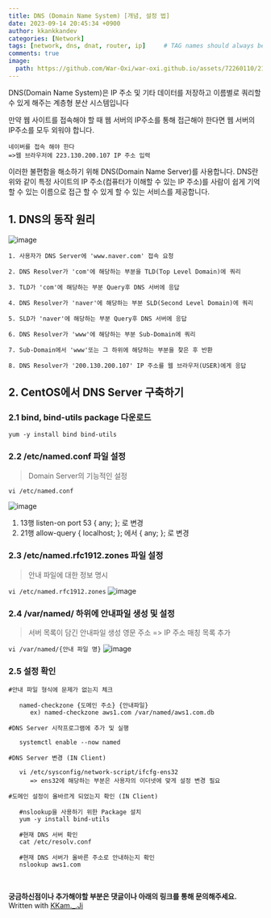 ```yaml
---
title: DNS (Domain Name System) [개념, 설정 법]
date: 2023-09-14 20:45:34 +0900
author: kkankkandev
categories: [Network]
tags: [network, dns, dnat, router, ip]     # TAG names should always be lowercase
comments: true
image:
  path: https://github.com/War-Oxi/war-oxi.github.io/assets/72260110/21874f24-e2e1-4c62-aa82-4f21cccf1eec
---
```


DNS(Domain Name System)은 IP 주소 및 기타 데이터를 저장하고 이름별로 쿼리할 수 있게 해주는 계층형 분산 시스템입니다

만약 웹 사이트를 접속해야 할 때 웹 서버의 IP주소를 통해 접근해야 한다면 웹 서버의 IP주소를 모두 외워야 합니다.  

```
네이버를 접속 해야 한다 
=>웹 브라우저에 223.130.200.107 IP 주소 입력
```

이러한 불편함을 해소하기 위해 DNS(Domain Name Server)를 사용합니다. DNS란 위와 같이 특정 사이트의 IP 주소(컴퓨터가 이해할 수 있는 IP 주소)를 사람이 쉽게 기억할 수 있는 이름으로 접근 할 수 있게 할 수 있는 서비스를 제공합니다.

## 1. DNS의 동작 원리
![image](https://github.com/War-Oxi/war-oxi.github.io/assets/72260110/21874f24-e2e1-4c62-aa82-4f21cccf1eec)

```
1. 사용자가 DNS Server에 'www.naver.com' 접속 요청

2. DNS Resolver가 'com'에 해당하는 부분을 TLD(Top Level Domain)에 쿼리

3. TLD가 'com'에 해당하는 부분 Query후 DNS 서버에 응답

4. DNS Resolver가 'naver'에 해당하는 부분 SLD(Second Level Domain)에 쿼리

5. SLD가 'naver'에 해당하는 부분 Query후 DNS 서버에 응답

6. DNS Resolver가 'www'에 해당하는 부분 Sub-Domain에 쿼리

7. Sub-Domain에서 'www'또는 그 하위에 해당하는 부분을 찾은 후 반환

8. DNS Resolver가 '200.130.200.107' IP 주소를 웹 브라우저(USER)에게 응답
``````

## 2. CentOS에서 DNS Server 구축하기

### 2.1 **bind, bind-utils** package 다운로드
   
   ```yum -y install bind bind-utils```

### 2.2 /etc/named.conf 파일 설정
   
> Domain Server의 기능적인 설정

   ```vi /etc/named.conf```

   ![image](https://github.com/War-Oxi/war-oxi.github.io/assets/72260110/df2df6c3-2db2-412c-bd52-c2dc154b4012)
   
1. 13행 listen-on port 53 { any; }; 로 변경
2. 21행 allow-query { localhost; }; 에서 { any; }; 로 변경

### 2.3 /etc/named.rfc1912.zones 파일 설정 

> 안내 파일에 대한 정보 명시

   ```vi /etc/named.rfc1912.zones```
   ![image](https://github.com/War-Oxi/war-oxi.github.io/assets/72260110/1d6cb1dc-51aa-42ab-83e9-43dbbcbfc192)



### 2.4 /var/named/ 하위에 안내파일 생성 및 설정

> 서버 목록이 담긴 안내파일 생성
> 영문 주소 => IP 주소 매칭 목록 추가

   ```vi /var/named/{안내 파일 명}```
   ![image](https://github.com/War-Oxi/war-oxi.github.io/assets/72260110/a27b06d0-f00d-41bc-848e-49ff7edb1d1c)

### 2.5 설정 확인

```
#안내 파일 형식에 문제가 없는지 체크

   named-checkzone {도메인 주소} {안내파일}
      ex) named-checkzone aws1.com /var/named/aws1.com.db

#DNS Server 시작프로그램에 추가 및 실행

   systemctl enable --now named

#DNS Server 변경 (IN Client)

   vi /etc/sysconfig/network-script/ifcfg-ens32 
      => ens32에 해당하는 부분은 사용자의 이더넷에 맞게 설정 변경 필요

#도메인 설정이 올바르게 되었는지 확인 (IN Client)

   #nslookup을 사용하기 위한 Package 설치
   yum -y install bind-utils

   #현재 DNS 서버 확인
   cat /etc/resolv.conf

   #현재 DNS 서버가 올바른 주소로 안내하는지 확인
   nslookup aws1.com
```


<br>

<strong>궁금하신점이나 추가해야할 부분은 댓글이나 아래의 링크를 통해 문의해주세요.</strong>   
Written with [KKam.\_\.Ji](https://www.instagram.com/kkam._.ji/)
